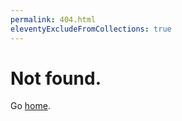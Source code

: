```yaml
---
permalink: 404.html
eleventyExcludeFromCollections: true
---
```


# Not found.

Go <a href="index.njk">home</a>.
